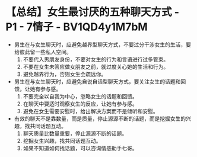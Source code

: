 # 【总结】女生最讨厌的五种聊天方式 - P1 - 7情子 - BV1QD4y1M7bM

-   男生在与女生聊天时，应避免越界型聊天方式，不要过分干涉女生的生活，要给彼此留一些私人空间。
    1.  不要代入男朋友身份，不要对女生的行为和言语进行过多管束。
    2.  不要在女生未答应做女朋友之前，就过度关心她的生活和行为。
    3.  避免越界行为，否则女生会疏远你。
-   男生在与女生聊天时，应避免自说自话型聊天方式，要关注女生的话题和回馈，让她有参与感。
    1.  不要完全以自我为中心，忽略女生的话题和回馈。
    2.  在聊天中要适时观察女生的反应，让她有参与感。
    3.  避免在女生需要安慰时，给出解决方案而不是倾听和安慰。
-   有效的聊天不是靠数量，而是质量，停止源源不断的话题，而是挖掘女生的兴趣，找共同话题互动。
    1.  聊天质量比数量重要，停止源源不断的话题。
    2.  挖掘女生兴趣，找共同话题互动。
    3.  如果不知道如何找话题，可以咨询情感助手七哥。